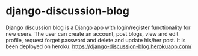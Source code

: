 # django-discussion-blog
Django discussion blog is a Django app with login/register functionality for new users. The user can create an account, post blogs, view and edit profile, request forget password and delete and update his/her post. It is been deployed on heroku:  https://django-discussion-blog.herokuapp.com/
